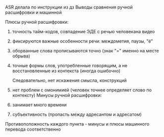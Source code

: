 ASR делала по инструкции из дз
Выводы сравнения ручной расшифровки и машинной
   
   Плюсы ручной расшифровки:
1. точность тайм-кодов, совпадение ЭДЕ с речью человекана видео
2. фиксируются важные особенности речи: междометия, паузы, "ё"
3. оборванные слова прописываются точно (знак "=" именно на месте обрыва)
4. точные формы слов, употребленные говорящим, а не восстановленные из контекста (иногда ошибочно)

   Следовательно, нет искажения смысла, конструкций
1. нет проблем с омонимией (человек точнее определяет слово по контексту)
  Минусы ручной расшифровки:
2. занимает много времени
3. субъективность (пропасть между адресантом и адресатом)

Противоположность каждого пункта - минусы и плюсы машинного перевода соответственно
